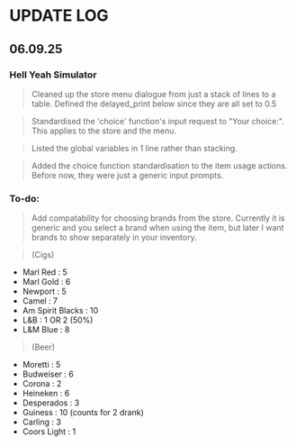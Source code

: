 # UPDATE LOG

## 06.09.25

### Hell Yeah Simulator
> Cleaned up the store menu dialogue from just a stack of lines to a table. Defined the delayed_print below since they are all set to 0.5

> Standardised the 'choice' function's input request to "Your choice:". This applies to the store and the menu.

> Listed the global variables in 1 line rather than stacking.

> Added the choice function standardisation to the item usage actions. Before now, they were just a generic input prompts.

### To-do:
> Add compatability for choosing brands from the store. Currently it is generic and you select a brand when using the item, but later I want brands to show separately in your inventory.

> (Cigs)
- Marl Red : 5
- Marl Gold : 6
- Newport : 5
- Camel : 7
- Am Spirit Blacks : 10
- L&B : 1 OR 2 (50%)
- L&M Blue : 8

> (Beer)
- Moretti : 5
- Budweiser : 6
- Corona : 2
- Heineken : 6
- Desperados : 3
- Guiness : 10 (counts for 2 drank)
- Carling : 3
- Coors Light : 1


